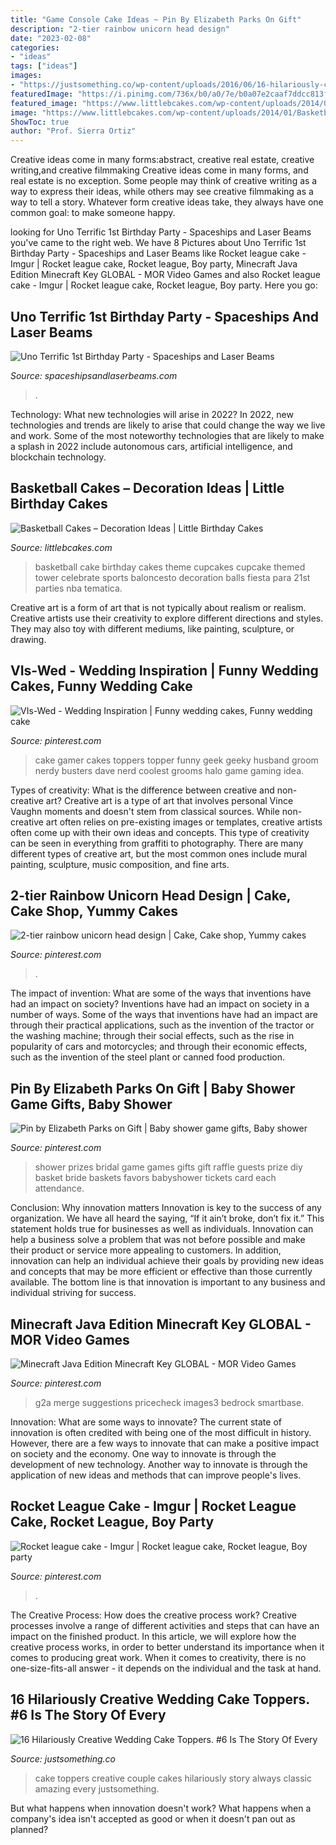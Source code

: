 ```yaml
---
title: "Game Console Cake Ideas ~ Pin By Elizabeth Parks On Gift"
description: "2-tier rainbow unicorn head design"
date: "2023-02-08"
categories:
- "ideas"
tags: ["ideas"]
images:
- "https://justsomething.co/wp-content/uploads/2016/06/16-hilariously-creative-wedding-cake-toppers-758x397.jpg"
featuredImage: "https://i.pinimg.com/736x/b0/a0/7e/b0a07e2caaf7ddcc813fb4b62ac07104.jpg"
featured_image: "https://www.littlebcakes.com/wp-content/uploads/2014/01/Basketball-Cake-Balls.jpg"
image: "https://www.littlebcakes.com/wp-content/uploads/2014/01/Basketball-Cake-Balls.jpg"
ShowToc: true
author: "Prof. Sierra Ortiz"
---
```



Creative ideas come in many forms:abstract, creative real estate, creative writing,and creative filmmaking
Creative ideas come in many forms, and real estate is no exception. Some people may think of creative writing as a way to express their ideas, while others may see creative filmmaking as a way to tell a story. Whatever form creative ideas take, they always have one common goal: to make someone happy.

	

		
looking for Uno Terrific 1st Birthday Party - Spaceships and Laser Beams you've came to the right web. We have 8 Pictures about Uno Terrific 1st Birthday Party - Spaceships and Laser Beams like Rocket league cake - Imgur | Rocket league cake, Rocket league, Boy party, Minecraft Java Edition Minecraft Key GLOBAL - MOR Video Games and also Rocket league cake - Imgur | Rocket league cake, Rocket league, Boy party. Here you go:
		
    
## Uno Terrific 1st Birthday Party - Spaceships And Laser Beams

<img loading=lazy src="https://spaceshipsandlaserbeams.com/wp-content/uploads/2015/09/uno-birthday-party-ideas.jpg" onerror="this.onerror=null;this.src='https://tse1.mm.bing.net/th?id=OIP.hqK4rGpqvacX6IB3VZCt7gHaLH&amp;pid=15.1';" alt="Uno Terrific 1st Birthday Party - Spaceships and Laser Beams">

_Source: spaceshipsandlaserbeams.com_

>. 

	

Technology: What new technologies will arise in 2022?
In 2022, new technologies and trends are likely to arise that could change the way we live and work. Some of the most noteworthy technologies that are likely to make a splash in 2022 include autonomous cars, artificial intelligence, and blockchain technology.

    
## Basketball Cakes – Decoration Ideas | Little Birthday Cakes

<img loading=lazy src="https://www.littlebcakes.com/wp-content/uploads/2014/01/Basketball-Cake-Balls.jpg" onerror="this.onerror=null;this.src='https://tse1.mm.bing.net/th?id=OIP.AGiWBtBdbromzWyAqbJe3wHaLG&amp;pid=15.1';" alt="Basketball Cakes – Decoration Ideas | Little Birthday Cakes">

_Source: littlebcakes.com_

>basketball cake birthday cakes theme cupcakes cupcake themed tower celebrate sports baloncesto decoration balls fiesta para 21st parties nba tematica. 

	

Creative art is a form of art that is not typically about realism or realism. Creative artists use their creativity to explore different directions and styles. They may also toy with different mediums, like painting, sculpture, or drawing.

    
## VIs-Wed - Wedding Inspiration | Funny Wedding Cakes, Funny Wedding Cake

<img loading=lazy src="https://i.pinimg.com/736x/b0/a0/7e/b0a07e2caaf7ddcc813fb4b62ac07104.jpg" onerror="this.onerror=null;this.src='https://tse3.mm.bing.net/th?id=OIP.TFqxg1JUr3VMEvqNsqNLYwHaJ4&amp;pid=15.1';" alt="VIs-Wed - Wedding Inspiration | Funny wedding cakes, Funny wedding cake">

_Source: pinterest.com_

>cake gamer cakes toppers topper funny geek geeky husband groom nerdy busters dave nerd coolest grooms halo game gaming idea. 

	

Types of creativity: What is the difference between creative and non-creative art?
Creative art is a type of art that involves personal Vince Vaughn moments and doesn't stem from classical sources. While non-creative art often relies on pre-existing images or templates, creative artists often come up with their own ideas and concepts. This type of creativity can be seen in everything from graffiti to photography. There are many different types of creative art, but the most common ones include mural painting, sculpture, music composition, and fine arts.

    
## 2-tier Rainbow Unicorn Head Design | Cake, Cake Shop, Yummy Cakes

<img loading=lazy src="https://i.pinimg.com/736x/bb/3d/c8/bb3dc88e0b646b6a33fbd66145f7c753.jpg" onerror="this.onerror=null;this.src='https://tse4.mm.bing.net/th?id=OIP.9u9AU2Qg5cs1GwwB4rmP3wHaJ7&amp;pid=15.1';" alt="2-tier rainbow unicorn head design | Cake, Cake shop, Yummy cakes">

_Source: pinterest.com_

>. 

	

The impact of invention: What are some of the ways that inventions have had an impact on society?
Inventions have had an impact on society in a number of ways. Some of the ways that inventions have had an impact are through their practical applications, such as the invention of the tractor or the washing machine; through their social effects, such as the rise in popularity of cars and motorcycles; and through their economic effects, such as the invention of the steel plant or canned food production.

    
## Pin By Elizabeth Parks On Gift | Baby Shower Game Gifts, Baby Shower

<img loading=lazy src="https://i.pinimg.com/736x/39/3b/33/393b33d9f47d9ccbc8f7d40eb13578eb.jpg" onerror="this.onerror=null;this.src='https://tse3.mm.bing.net/th?id=OIP.vzGOQiwfeP47qXfkdY7gkwHaJ3&amp;pid=15.1';" alt="Pin by Elizabeth Parks on Gift | Baby shower game gifts, Baby shower">

_Source: pinterest.com_

>shower prizes bridal game games gifts gift raffle guests prize diy basket bride baskets favors babyshower tickets card each attendance. 

	

Conclusion: Why innovation matters
Innovation is key to the success of any organization. We have all heard the saying, “If it ain’t broke, don’t fix it.” This statement holds true for businesses as well as individuals. Innovation can help a business solve a problem that was not before possible and make their product or service more appealing to customers. In addition, innovation can help an individual achieve their goals by providing new ideas and concepts that may be more efficient or effective than those currently available. The bottom line is that innovation is important to any business and individual striving for success.

    
## Minecraft Java Edition Minecraft Key GLOBAL - MOR Video Games

<img loading=lazy src="https://i.pinimg.com/736x/1e/43/d9/1e43d93122a841018c09bc84bc084486.jpg" onerror="this.onerror=null;this.src='https://tse3.mm.bing.net/th?id=OIP.Pxs1SZd6blKK6oet8GRzaAAAAA&amp;pid=15.1';" alt="Minecraft Java Edition Minecraft Key GLOBAL - MOR Video Games">

_Source: pinterest.com_

>g2a merge suggestions pricecheck images3 bedrock smartbase. 

	

Innovation: What are some ways to innovate?
The current state of innovation is often credited with being one of the most difficult in history. However, there are a few ways to innovate that can make a positive impact on society and the economy. One way to innovate is through the development of new technology. Another way to innovate is through the application of new ideas and methods that can improve people's lives.

    
## Rocket League Cake - Imgur | Rocket League Cake, Rocket League, Boy Party

<img loading=lazy src="https://i.pinimg.com/736x/dd/5e/c9/dd5ec9a3e4cadcfd2816dbff86638456.jpg" onerror="this.onerror=null;this.src='https://tse4.mm.bing.net/th?id=OIP.V-o7iwna3AawVw3Y1zbp_gHaJ3&amp;pid=15.1';" alt="Rocket league cake - Imgur | Rocket league cake, Rocket league, Boy party">

_Source: pinterest.com_

>. 

	

The Creative Process: How does the creative process work?
Creative processes involve a range of different activities and steps that can have an impact on the finished product. In this article, we will explore how the creative process works, in order to better understand its importance when it comes to producing great work.
When it comes to creativity, there is no one-size-fits-all answer - it depends on the individual and the task at hand.

    
## 16 Hilariously Creative Wedding Cake Toppers. #6 Is The Story Of Every

<img loading=lazy src="https://justsomething.co/wp-content/uploads/2016/06/16-hilariously-creative-wedding-cake-toppers-758x397.jpg" onerror="this.onerror=null;this.src='https://tse1.mm.bing.net/th?id=OIP.mg7f3iNbwGKroRGKUAIFQAHaD4&amp;pid=15.1';" alt="16 Hilariously Creative Wedding Cake Toppers. #6 Is The Story Of Every">

_Source: justsomething.co_

>cake toppers creative couple cakes hilariously story always classic amazing every justsomething. 

	

But what happens when innovation doesn't work? What happens when a company's idea isn't accepted as good or when it doesn't pan out as planned?


